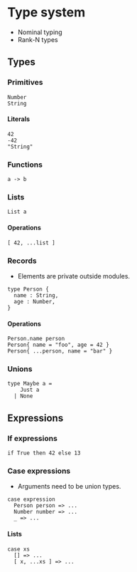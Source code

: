 # Type system

- Nominal typing
- Rank-N types

## Types

### Primitives

```
Number
String
```

#### Literals

```
42
-42
"String"
```

### Functions

```
a -> b
```

### Lists

```
List a
```

#### Operations

```
[ 42, ...list ]
```

### Records

- Elements are private outside modules.

```
type Person {
  name : String,
  age : Number,
}
```

#### Operations

```
Person.name person
Person{ name = "foo", age = 42 }
Person{ ...person, name = "bar" }
```

### Unions

```
type Maybe a =
    Just a
  | None
```

## Expressions

### If expressions

```
if True then 42 else 13
```

### Case expressions

- Arguments need to be union types.

```
case expression
  Person person => ...
  Number number => ...
  _ => ...
```

#### Lists

```
case xs
  [] => ...
  [ x, ...xs ] => ...
```
